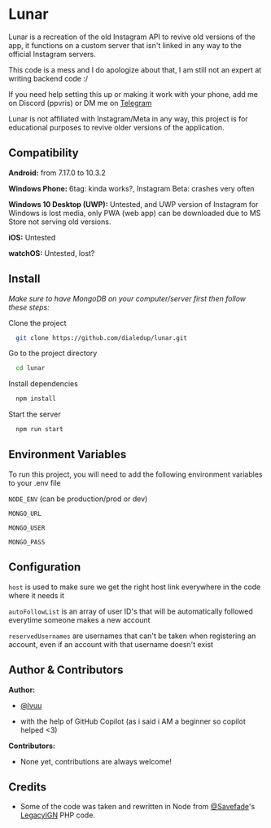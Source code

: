
# Lunar

Lunar is a recreation of the old Instagram API to revive old versions of the app, it functions on a custom server that isn't linked in any way to the official Instagram servers.

This code is a mess and I do apologize about that, I am still not an expert at writing backend code :/

If you need help setting this up or making it work with your phone, add me on Discord (ppvris) or DM me on [Telegram](https://t.me/xpvris)

Lunar is not affiliated with Instagram/Meta in any way, this project is for educational purposes to revive older versions of the application.
 
## Compatibility

**Android:** from 7.17.0 to 10.3.2

**Windows Phone:** 6tag: kinda works?, Instagram Beta: crashes very often

**Windows 10 Desktop (UWP):** Untested, and UWP version of Instagram for Windows is lost media, only PWA (web app) can be downloaded due to MS Store not serving old versions.

**iOS:** Untested

**watchOS:** Untested, lost?
## Install

*Make sure to have MongoDB on your computer/server first then follow these steps:*

Clone the project

```bash
  git clone https://github.com/dialedup/lunar.git
```

Go to the project directory

```bash
  cd lunar
```

Install dependencies

```bash
  npm install
```

Start the server

```bash
  npm run start
```


## Environment Variables

To run this project, you will need to add the following environment variables to your .env file

`NODE_ENV` (can be production/prod or dev)

`MONGO_URL`

`MONGO_USER`

`MONGO_PASS`


## Configuration

`host` is used to make sure we get the right host link everywhere in the code where it needs it

`autoFollowList` is an array of user ID's that will be automatically followed everytime someone makes a new account

`reservedUsernames` are usernames that can't be taken when registering an account, even if an account with that username doesn't exist

## Author & Contributors

**Author:**

- [@lvuu](https://www.github.com/lvuu)

- with the help of GitHub Copilot (as i said i AM a beginner so copilot helped <3)

**Contributors:**

- None yet, contributions are always welcome!

## Credits

- Some of the code was taken and rewritten in Node from [@Savefade](https://www.github.com/Savefade)'s [LegacyIGN](https://github.com/Savefade/LegacyIGN) PHP code.
